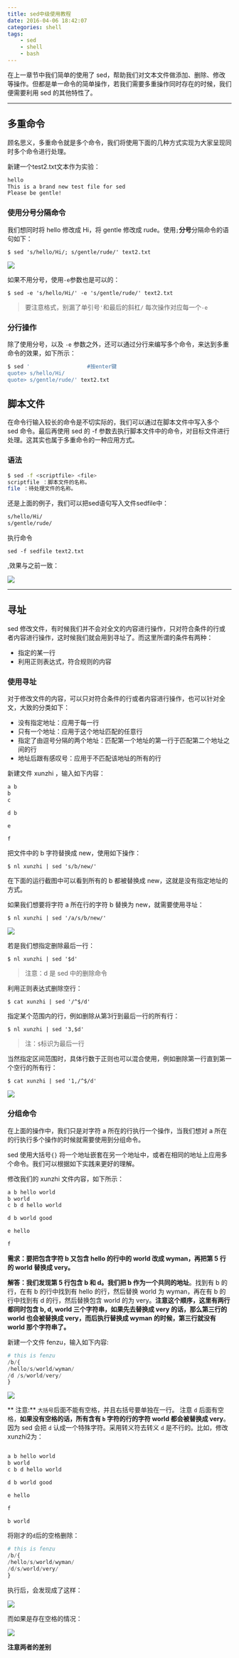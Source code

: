 ```yaml
---
title: sed中级使用教程
date: 2016-04-06 18:42:07
categories: shell
tags:
    - sed
    - shell
    - bash
---
```



在上一章节中我们简单的使用了 sed，帮助我们对文本文件做添加、删除、修改等操作。但都是单一命令的简单操作，若我们需要多重操作同时存在的时候，我们便需要利用 sed 的其他特性了。

---
## 多重命令 ##

顾名思义，多重命令就是多个命令，我们将使用下面的几种方式实现为大家呈现同时多个命令进行处理。

新建一个test2.txt文本作为实验：

```bash
hello
This is a brand new test file for sed
Please be gentle!
```

### 使用分号分隔命令 ###

我们想同时将 hello 修改成 Hi，将 gentle 修改成 rude。使用`;`**分号**分隔命令的语句如下：

`$ sed 's/hello/Hi/; s/gentle/rude/' text2.txt`

![](http://p7wcdketk.bkt.clouddn.com/18-5-3/98854982.jpg)

如果不用分号，使用`-e`参数也是可以的：

`$ sed -e 's/hello/Hi/' -e 's/gentle/rude/' text2.txt`

> 要注意格式，别漏了单引号`'`和最后的斜杠`/`
> 每次操作对应每一个`-e`

### 分行操作 ###

除了使用分号，以及 `-e` 参数之外，还可以通过分行来编写多个命令，来达到多重命令的效果，如下所示：

```bash
$ sed '                  #按enter键                                         
quote> s/hello/Hi/
quote> s/gentle/rude/' text2.txt
```

## 脚本文件 ##

在命令行输入较长的命令是不切实际的，我们可以通过在脚本文件中写入多个 sed 命令。最后再使用 sed 的 -f 参数去执行脚本文件中的命令，对目标文件进行处理。这其实也属于多重命令的一种应用方式。

### 语法 ###

```bash
$ sed -f <scriptfile> <file>
scriptfile ：脚本文件的名称。
file ：待处理文件的名称。
```

还是上面的例子，我们可以把sed语句写入文件sedfile中：

```bash
s/hello/Hi/
s/gentle/rude/
```

执行命令
```
sed -f sedfile text2.txt
```
,效果与之前一致：

![](http://p7wcdketk.bkt.clouddn.com/18-5-3/31945997.jpg)

---

## 寻址 ##

sed 修改文件，有时候我们并不会对全文的内容进行操作，只对符合条件的行或者内容进行操作，这时候我们就会用到寻址了。而这里所谓的条件有两种：

- 指定的某一行
- 利用正则表达式，符合规则的内容

### 使用寻址 ###

对于修改文件的内容，可以只对符合条件的行或者内容进行操作，也可以针对全文，大致的分类如下：

- 没有指定地址：应用于每一行
- 只有一个地址：应用于这个地址匹配的任意行
- 指定了由逗号分隔的两个地址：匹配第一个地址的第一行于匹配第二个地址之间的行
- 地址后跟有感叹号：应用于不匹配该地址的所有的行

新建文件 xunzhi ，输入如下内容：

```bash
a b
b
c

d b

e

f
```

把文件中的 b 字符替换成 new，使用如下操作：

`$ nl xunzhi | sed 's/b/new/'`

在下面的运行截图中可以看到所有的 b 都被替换成 new，这就是没有指定地址的方式。

如果我们想要将字符 a 所在行的字符 b 替换为 new，就需要使用寻址：

```
$ nl xunzhi | sed '/a/s/b/new/'
```

![](http://p7wcdketk.bkt.clouddn.com/18-5-3/36620495.jpg)

若是我们想指定删除最后一行：

```
$ nl xunzhi | sed '$d'
```

> 注意：d 是 sed 中的删除命令

利用正则表达式删除空行：

```
$ cat xunzhi | sed '/^$/d'
```

指定某个范围内的行，例如删除从第3行到最后一行的所有行：

```
$ nl xunzhi | sed '3,$d'
```
> 注：`$`标识为最后一行

当然指定区间范围时，具体行数于正则也可以混合使用，例如删除第一行直到第一个空行的所有行：

```
$ cat xunzhi | sed '1,/^$/d'
```

![](http://p7wcdketk.bkt.clouddn.com/18-5-3/48378091.jpg)

### 分组命令 ###

在上面的操作中，我们只是对字符 a 所在的行执行一个操作，当我们想对 a 所在的行执行多个操作的时候就需要使用到分组命令。

sed 使用大括号`{}` 将一个地址嵌套在另一个地址中，或者在相同的地址上应用多个命令。我们可以根据如下实践来更好的理解。

修改我们的 xunzhi 文件内容，如下所示：

```python
a b hello world
b world
c b d hello world

d b world good

e hello

f
```



**需求：要把包含字符 b 又包含 hello 的行中的 world 改成 wyman，再把第 5 行的 world 替换成 very。**

**解答：**我们发现第 5 行包含 b 和 d。我们**把 b 作为一个共同的地址**。找到有 b 的行，在有 b 的行中找到有 hello 的行，然后替换 world 为 wyman，再在有 b 的行中找到有 d 的行，然后替换包含 world 的为 very。**注意这个顺序，这里有两行都同时包含 b, d, world 三个字符串，如果先去替换成 very 的话，那么第三行的 world 也会被替换成 very，而后执行替换成 wyman 的时候，第三行就没有 world 那个字符串了。**

新建一个文件 fenzu，输入如下内容:

```python
# this is fenzu
/b/{
/hello/s/world/wyman/
/d /s/world/very/
}
```

![](http://p7wcdketk.bkt.clouddn.com/18-5-3/57281771.jpg)

** 注意:** `大括号`后面不能有空格，并且右括号要单独在一行。 注意 `d` 后面有空格，**如果没有空格的话，所有含有 `b` 字符的行的字符 world 都会被替换成 very**。因为 sed 会把 `d` 认成一个特殊字符。采用转义符去转义 `d` 是不行的。比如，修改xunzhi2为：

```python

a b hello world
b world
c b d hello world

d b world good

e hello

f

b world
```

将刚才的`d`后的空格删除：

```python
# this is fenzu
/b/{
/hello/s/world/wyman/
/d/s/world/very/
}
```

执行后，会发现成了这样：

![](http://p7wcdketk.bkt.clouddn.com/18-5-3/73630508.jpg)

而如果是存在空格的情况：

![](http://p7wcdketk.bkt.clouddn.com/18-5-3/98409241.jpg)

**注意两者的差别**



